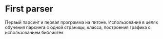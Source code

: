 # First parser
 Первый парсинг и первая программа на питоне. Использование в целях обучения парсинга с одной страницы, класса, построения графика с использованием библиотек  
